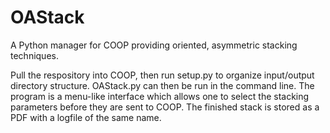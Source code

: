 # OAStack
A Python manager for COOP providing oriented, asymmetric stacking techniques.

Pull the respository into COOP, then run setup.py to organize input/output directory structure. OAStack.py can then be run in the command line. The program is a menu-like interface which allows one to select the stacking parameters before they are sent to COOP. The finished stack is stored as a PDF with a logfile of the same name.
